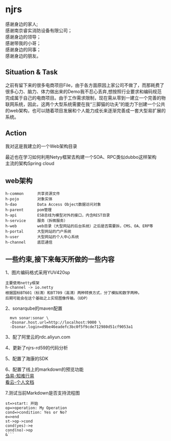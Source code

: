 # njrs

感谢身边的家人;  
感谢南京睿实消防设备有限公司；  
感谢身边的领导；  
感谢带我的小哥；  
感谢身边的同事；  
感谢身边的朋友。  

## Situation & Task

  之前有留下来的很多电商项目File，由于各方面原因上家公司不做了，而那耗费了很多心力、脑力、体力做出来的Demo我不忍心丢弃,想按照行业要求和编码规范完成属于自己的电商项目。由于工作需求限制，现在需从零到一建立一个完善的物联网系统，因此，这两个大型系统需要在我“三脚猫的功夫”的能力下创建一个公共的web架构，也可以随着项目发展和个人能力成长来逐渐完善成一套大型易扩展的系统。  

## Action

我对这是我建立的一个Web架构目录  
  
最近也在学习如何利用Netyy框架去构建一个SOA、RPC类似dubbo这样架构  
主流的架构Spring cloud  

## web架构

```utf-8
h-common      共享资源文件
h-pojo        对象实体
h-dao         Data Access Object数据访问对象
h-parent      pom管理
h-api         ESB总线为模型对外的接口，内含REST目录
h-service     服务（拆微服务）
h-web         web目录（大型网站的后台系统）之后是否需要拆，CMS、OA、ERP等
h-portal      大型网站的门户系统
h-user        大型网站的个人中心系统
h-channel     底层通信
```

## 一些约束,接下来每天所做的一些内容

1、图片编码格式采用YUV420sp

```utf-8
主要使用netty框架
h-channel -> io.netty
根据国标BT601（标清）和BT709（高清）两种转换方式，分了模拟和数字两种。
后期可能会在这个基础之上实现图像传输。（UDP）
```

2、sonarqube的maven配置

```shell
  mvn sonar:sonar \
  -Dsonar.host.url=http://localhost:9000 \
  -Dsonar.login=d9be46eadefc3bc0f5f9cde712980d51cf9053a1
```

3、配了阿里云的rdc.aliyun.com

4、更新了njrs-rd59的代码分析

5、配置了海康的SDK

6、配置了线上的markdown的预览功能  
[刍易-知难行易](http://3ae.store)  
[看云-个人文档](http://book.3ae.store)  

7.测试当前Markdown是否支持流程图

```flow
st=>start: 开始
op=>operation: My Operation
cond=>condition: Yes or No?
e=>end
st->op->cond
cond(yes)->e
cond(no)->op
&```


